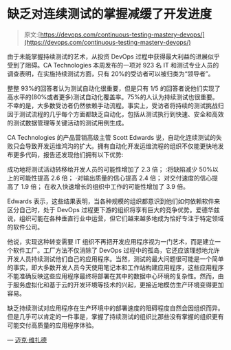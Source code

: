 # 缺乏对连续测试的掌握减缓了开发进度

> 原文:[https://devops.com/continuous-testing-mastery-devops/](https://devops.com/continuous-testing-mastery-devops/)

由于未能掌握持续测试的艺术，从投资 DevOps 过程中获得最大利益的进展似乎受到了阻碍。CA Technologies 本周发布的一项对 923 名 IT 和测试专业人员的调查表明，在实施持续测试方面，只有 20%的受访者可以被归类为“领导者”。

整整 93%的回答者认为测试自动化很重要，但是只有 1/5 的回答者说他们实现了高水平的(80%或者更多)测试自动化覆盖率。75%的人认为持续测试也很重要。不幸的是，大多数受访者仍然依赖手动流程。事实上，受访者将持续的测试挑战归因于测试流程的几乎每个方面都缺乏自动化，包括从测试执行到快速、安全和高效的测试数据管理等关键活动的测试用例生成。

CA Technologies 的产品营销高级主管 Scott Edwards 说，自动化连续测试的失败只会导致开发运维鸿沟的扩大。拥有自动化开发运维流程的组织不仅能更快地发布更多代码，报告还发现他们拥有以下优势:

成功地将测试活动转移给开发人员的可能性增加了 2.3 倍；
:将缺陷减少 50%以上的可能性提高 2.6 倍；
·对输出质量的信心提高 2.4 倍；
对交付速度的信心提高了 1.9 倍；
在收入快速增长的组织中工作的可能性增加了 3.9 倍。

Edwards 表示，这些结果表明，当各种规模的组织都意识到他们如何依赖软件来区分自己时，处于 DevOps 过程更下游的组织将享有巨大的竞争优势。爱德华兹说，组织可能在各种垂直行业中运营，但它们越来越多地成为恰好专注于特定领域的软件公司。

他说，实现这种转变需要 IT 组织不再把开发应用程序视为一门艺术，而是建立一个软件工厂。工厂方法不仅消除了 DevOps 过程中的孤岛，它还应该理想地允许开发人员持续测试他们自己的应用程序。当然，测试的最大问题很可能是一个简单的事实，即大多数开发人员今天使用笔记本和工作站构建应用程序，这些应用程序不能准确反映这些应用程序最终将部署在其中的数据中心环境的复杂性。然而，由于服务虚拟化和基于云的开发环境等技术的兴起，更接近地模仿生产环境变得更加容易。

缺乏持续测试对应用程序在生产环境中的部署速度的阻碍程度自然会因组织而异。但是几乎可以肯定的一件事是，掌握了持续测试的组织比那些没有掌握的组织更有可能交付高质量的应用程序体验。

— [迈克·维扎德](https://devops.com/author/mike-vizard/)